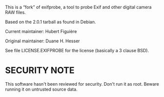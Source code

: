 
This is a “fork” of exifprobe, a tool to probe Exif and other digital
camera RAW files.

Based on the 2.0.1 tarball as found in Debian.

Current maintainer: Hubert Figuière

Original maintainer: Duane H. Hesser

See file LICENSE.EXIFPROBE for the license
(basically a 3 clause BSD).

SECURITY NOTE
=============

This software hasn't been reviewed for security. Don't run it as
root. Beware running it on untrusted source data.